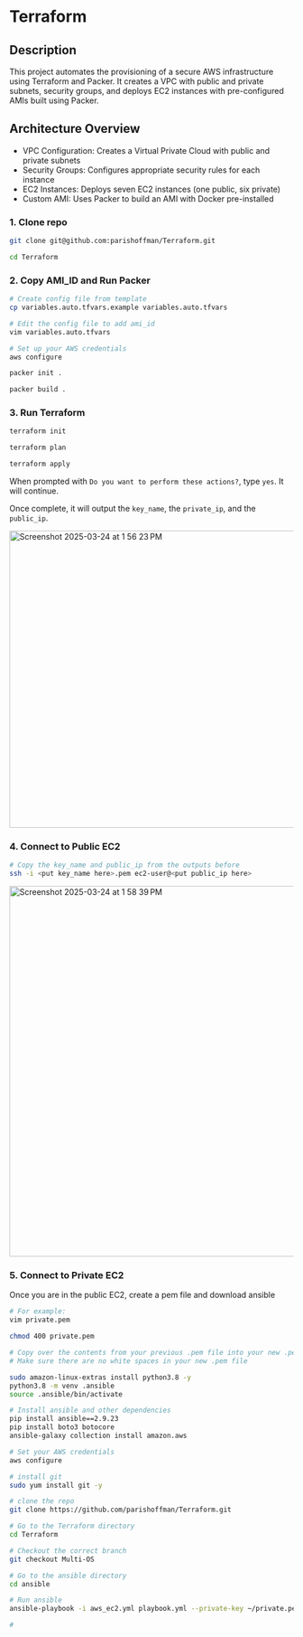 # Terraform

## Description
This project automates the provisioning of a secure AWS infrastructure using Terraform and Packer. It creates a VPC with public and private subnets, security groups, and deploys EC2 instances with pre-configured AMIs built using Packer.

## Architecture Overview
- VPC Configuration: Creates a Virtual Private Cloud with public and private subnets
- Security Groups: Configures appropriate security rules for each instance
- EC2 Instances: Deploys seven EC2 instances (one public, six private)
- Custom AMI: Uses Packer to build an AMI with Docker pre-installed

### 1. Clone repo
```bash
git clone git@github.com:parishoffman/Terraform.git

cd Terraform
```

### 2. Copy AMI_ID and Run Packer 
```bash
# Create config file from template
cp variables.auto.tfvars.example variables.auto.tfvars

# Edit the config file to add ami_id
vim variables.auto.tfvars

# Set up your AWS credentials
aws configure

packer init .

packer build .
```

### 3. Run Terraform
```bash
terraform init

terraform plan

terraform apply
```
When prompted with `Do you want to perform these actions?`, type `yes`. It will continue.

Once complete, it will output the `key_name`, the `private_ip`, and the `public_ip`.

<img width="526" alt="Screenshot 2025-03-24 at 1 56 23 PM" src="https://github.com/user-attachments/assets/7b9018ec-6037-46f3-a0b2-59304e835293" />


### 4. Connect to Public EC2
```bash
# Copy the key_name and public_ip from the outputs before
ssh -i <put key_name here>.pem ec2-user@<put public_ip here>
```
<img width="656" alt="Screenshot 2025-03-24 at 1 58 39 PM" src="https://github.com/user-attachments/assets/952f7c62-99d8-486a-aa0f-8492b7677619" />


### 5. Connect to Private EC2

Once you are in the public EC2, create a pem file and download ansible
```bash
# For example:
vim private.pem

chmod 400 private.pem

# Copy over the contents from your previous .pem file into your new .pem file
# Make sure there are no white spaces in your new .pem file

sudo amazon-linux-extras install python3.8 -y
python3.8 -m venv .ansible
source .ansible/bin/activate

# Install ansible and other dependencies
pip install ansible==2.9.23
pip install boto3 botocore
ansible-galaxy collection install amazon.aws

# Set your AWS credentials
aws configure

# install git
sudo yum install git -y

# clone the repo
git clone https://github.com/parishoffman/Terraform.git

# Go to the Terraform directory
cd Terraform

# Checkout the correct branch
git checkout Multi-OS

# Go to the ansible directory
cd ansible

# Run ansible
ansible-playbook -i aws_ec2.yml playbook.yml --private-key ~/private.pem

# 
```
